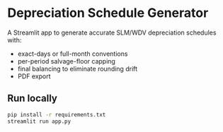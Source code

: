 # Depreciation Schedule Generator

A Streamlit app to generate accurate SLM/WDV depreciation schedules with:
- exact-days or full-month conventions
- per-period salvage-floor capping
- final balancing to eliminate rounding drift
- PDF export

## Run locally
```bash
pip install -r requirements.txt
streamlit run app.py